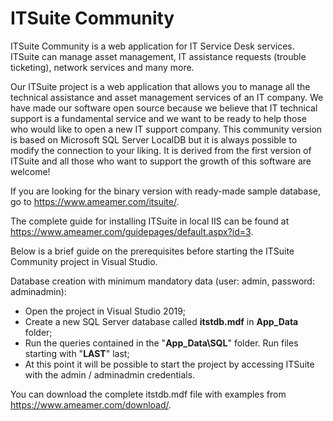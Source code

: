 # ITSuite Community
ITSuite Community is a web application for IT Service Desk services. ITSuite can manage asset management, IT assistance requests (trouble ticketing), network services and many more.

Our ITSuite project is a web application that allows you to manage all the technical assistance and asset management services of an IT company.
We have made our software open source because we believe that IT technical support is a fundamental service and we want to be ready to help those who would like to open a new IT support company.
This community version is based on Microsoft SQL Server LocalDB but it is always possible to modify the connection to your liking. It is derived from the first version of ITSuite and all those who want to support the growth of this software are welcome!

If you are looking for the binary version with ready-made sample database, go to https://www.ameamer.com/itsuite/.

The complete guide for installing ITSuite in local IIS can be found at https://www.ameamer.com/guidepages/default.aspx?id=3.

Below is a brief guide on the prerequisites before starting the ITSuite Community project in Visual Studio.

Database creation with minimum mandatory data (user: admin, password: adminadmin):

* Open the project in Visual Studio 2019;
* Create a new SQL Server database called **itstdb.mdf** in **App_Data** folder;
* Run the queries contained in the "**App_Data\SQL**" folder. Run files starting with "**LAST**" last;
* At this point it will be possible to start the project by accessing ITSuite with the admin / adminadmin credentials. 

You can download the complete itstdb.mdf file with examples from https://www.ameamer.com/download/.
